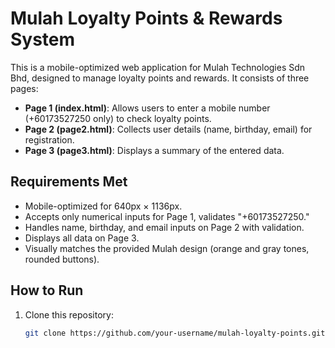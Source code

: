 # Mulah Loyalty Points & Rewards System

This is a mobile-optimized web application for Mulah Technologies Sdn Bhd, designed to manage loyalty points and rewards. It consists of three pages:

- **Page 1 (index.html)**: Allows users to enter a mobile number (+60173527250 only) to check loyalty points.
- **Page 2 (page2.html)**: Collects user details (name, birthday, email) for registration.
- **Page 3 (page3.html)**: Displays a summary of the entered data.

## Requirements Met
- Mobile-optimized for 640px × 1136px.
- Accepts only numerical inputs for Page 1, validates "+60173527250."
- Handles name, birthday, and email inputs on Page 2 with validation.
- Displays all data on Page 3.
- Visually matches the provided Mulah design (orange and gray tones, rounded buttons).

## How to Run
1. Clone this repository:
   ```bash
   git clone https://github.com/your-username/mulah-loyalty-points.git
